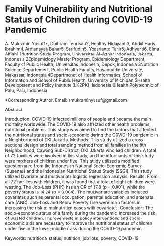 # Family Vulnerability and Nutritional Status of Children during COVID-19 Pandemic
A. Mukramin Yusuf1*, Dhihram Tenrisau2, Healthy Hidayanti3, Abdul Haris Ibrahim4, Ardiansyah Bahar5, Sarifudin5, Yoesrianto Tahir5, Adhyanti6, Elma Alfiah1
1Nutrition Study Program, Universitas Al-Azhar Indonesia, Jakarta, Indonesia
2Epidemiology Master Program, Epidemiology Department, Faculty of Public Health, Universitas Indonesia, Depok, Indonesia
3Nutrition Science Departement, Public Health Faculty, Hasanuddin University, Makassar, Indonesia
4Departmenet of Health Informatics, School of Information and School of Public Health, University of Michigan
5Health Development and Policy Institute (LK2PK), Indonesia
6Health Polytechnic of Palu, Palu, Indonesia
<p> *Corresponding Author. Email: amukraminyusuf@gmail.com </p>

<p> Abstract </p>
Introduction: COVID-19 infected millions of people and became the main mortality worldwide. The COVID-19 also affected other health problems; nutritional problems. This study was aimed to find the factors that affected the nutritional status and socio-economic during the COVID-19 pandemic in a Neighborhood of DKI Jakarta. 
Methods: This study utilized a cross-sectional design and total sampling method from all families in the 9th Neighborhood, Cawang Sub-District, DKI Jakarta who had children. A total of 72 families were involved in this study, and the informants of this study were mothers of children under five. This study utilized a modified questionnaire from the Indonesian National Socio-Economic Survey (Susenas) and the Indonesian Nutritional Status Study (SSGI). This study utilized bivariate and multivariate logistic regression analysis. 
Results: From all 72 families with children, it was found that a total of eight children were wasting. The Job-Loss (PHK) has an OR of 37.8 (p = 0.001), while the poverty status is 14.24 (p = 0.004). The multivariate variables included covariates such as parental occupation, parental education, and antenatal care (ANC). Job-Loss and Below Poverty Line were main factors in increasing the risk of malnutrition cases with covariates. 
Conclusion: The socio-economic status of a family during the pandemic, increased the risk of wasted children. Improvements in policy interventions and socio-economic aids are necessary to improve the nutritional status of children under five in the lower-middle class during the COVID-19 pandemic.
<p> Keywords: nutritional status, nutrition, job loss, poverty, COVID-19 </p>

